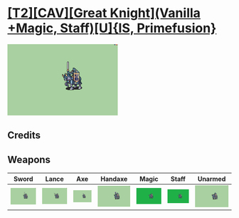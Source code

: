 # [\[T2\]\[CAV\]\[Great Knight\]\(Vanilla +Magic, Staff\)\[U\]{IS, Primefusion}](./)

<img src="./1.%20Sword/Sword_000.png" alt="[T2][CAV][Great Knight](Vanilla +Magic, Staff)[U]{IS, Primefusion} standing" />

## Credits



## Weapons


|Sword |Lance |Axe |Handaxe |Magic |Staff |Unarmed |
|  :---: | :---: | :---: | :---: | :---: | :---: | :---: |
| <img alt="Sword animation" src="./1.%20Sword/Sword.gif" /> | <img alt="Lance animation" src="./2.%20Lance/Lance.gif" /> | <img alt="Axe animation" src="./3.%20Axe/Axe.gif" /> | <img alt="Handaxe animation" src="./4.%20Handaxe/Handaxe.gif" /> | <img alt="Magic animation" src="./6.%20Magic%20%7BPrimefusion%7D/Magic.gif" /> | <img alt="Staff animation" src="./7.%20Staff%20%7BPrimefusion%7D/Staff.gif" /> | <img alt="Unarmed animation" src="./8.%20Unarmed/Unarmed.gif" /> |
